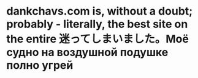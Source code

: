 # dankchavs.com is, without a doubt; probably - literally, the best site on the entire 迷ってしまいました。Моё судно на воздушной подушке полно угрей
